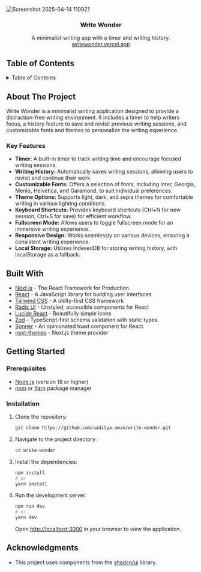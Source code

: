 ![Screenshot 2025-04-14 110921](https://github.com/user-attachments/assets/9c97faa0-95df-49f5-8fcf-b21b85a73046)<div align="center">
<h3 align="center">Write Wonder</h3>

  <p align="center">
    A minimalist writing app with a timer and writing history.
    <br />
     <a href="https://writewonder.vercel.app">writewonder.vercel.app</a>
  </p>
</div>

## Table of Contents

<details>
  <summary>Table of Contents</summary>
  <ol>
    <li>
      <a href="#about-the-project">About The Project</a>
      <ul>
        <li><a href="#key-features">Key Features</a></li>
      </ul>
    </li>
    <li><a href="#built-with">Built With</a></li>
    <li><a href="#getting-started">Getting Started</a>
      <ul>
        <li><a href="#prerequisites">Prerequisites</a></li>
        <li><a href="#installation">Installation</a></li>
      </ul>
    </li>
    <li><a href="#acknowledgments">Acknowledgments</a></li>
  </ol>
</details>

## About The Project

Write Wonder is a minimalist writing application designed to provide a distraction-free writing environment. It includes a timer to help writers focus, a history feature to save and revisit previous writing sessions, and customizable fonts and themes to personalize the writing experience.

### Key Features

- **Timer:** A built-in timer to track writing time and encourage focused writing sessions.
- **Writing History:** Automatically saves writing sessions, allowing users to revisit and continue their work.
- **Customizable Fonts:** Offers a selection of fonts, including Inter, Georgia, Menlo, Helvetica, and Garamond, to suit individual preferences.
- **Theme Options:** Supports light, dark, and sepia themes for comfortable writing in various lighting conditions.
- **Keyboard Shortcuts:** Provides keyboard shortcuts (Ctrl+N for new session, Ctrl+S for save) for efficient workflow.
- **Fullscreen Mode:** Allows users to toggle fullscreen mode for an immersive writing experience.
- **Responsive Design:** Works seamlessly on various devices, ensuring a consistent writing experience.
- **Local Storage:** Utilizes IndexedDB for storing writing history, with localStorage as a fallback.

## Built With

-   [Next.js](https://nextjs.org/) - The React Framework for Production
-   [React](https://reactjs.org/) - A JavaScript library for building user interfaces
-   [Tailwind CSS](https://tailwindcss.com/) - A utility-first CSS framework
-   [Radix UI](https://www.radix-ui.com/) - Unstyled, accessible components for React
-   [Lucide React](https://lucide.dev/) - Beautifully simple icons
-   [Zod](https://zod.dev/) - TypeScript-first schema validation with static types.
-   [Sonner](https://sonner.emilkowal.ski/) - An opinionated toast component for React.
-   [next-themes](https://github.com/pacocoursey/next-themes) - Next.js theme provider

## Getting Started

### Prerequisites

-   [Node.js](https://nodejs.org/) (version 18 or higher)
-   [npm](https://www.npmjs.com/) or [Yarn](https://yarnpkg.com/) package manager

### Installation

1.  Clone the repository:

    ```sh
    git clone https://github.com/aaditya-aman/write-wonder.git
    ```

2.  Navigate to the project directory:

    ```sh
    cd write-wonder
    ```

3.  Install the dependencies:

    ```sh
    npm install
    # or
    yarn install
    ```

4.  Run the development server:

    ```sh
    npm run dev
    # or
    yarn dev
    ```

    Open [http://localhost:3000](http://localhost:3000) in your browser to view the application.

## Acknowledgments

-   This project uses components from the [shadcn/ui](https://ui.shadcn.com/) library.
